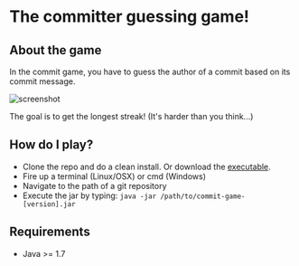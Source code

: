 # The committer guessing game!

## About the game

In the commit game, you have to guess the author of a commit based on its commit message.

![screenshot](https://cloud.githubusercontent.com/assets/5860071/10265629/13886d46-6a41-11e5-8561-594d9db8b8c7.png)

The goal is to get the longest streak! (It's harder than you think...)

## How do I play?

- Clone the repo and do a clean install. Or download the [executable](../maven-repository/raw/master/releases/com/vrachieru/commit-game/1.0/commit-game-1.0.jar).
- Fire up a terminal (Linux/OSX) or cmd (Windows)
- Navigate to the path of a git repository
- Execute the jar by typing: `java -jar /path/to/commit-game-[version].jar`

## Requirements

- Java >= 1.7
